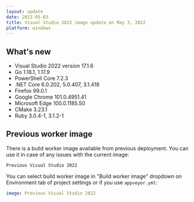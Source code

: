 ```yaml
---
layout: update
date: 2022-05-03
title: Visual Studio 2022 image update on May 3, 2022
platform: windows
---
```


## What's new

* Visual Studio 2022 version 17.1.6
* Go 1.18.1, 1.17.9
* PowerShell Core 7.2.3
* .NET Core 6.0.202, 5.0.407, 3.1.418
* Firefox 99.0.1
* Google Chrome 101.0.4951.41
* Microsoft Edge 100.0.1185.50
* CMake 3.23.1
* Ruby 3.0.4-1, 3.1.2-1

## Previous worker image

There is a build worker image available from previous deployment. You can use it in case of any issues with the current image:

`Previous Visual Studio 2022`

You can select build worker image in "Build worker image" dropdown on Environment tab of project settings or if you use `appveyor.yml`:

```yaml
image: Previous Visual Studio 2022
```